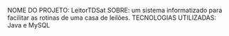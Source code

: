 NOME DO PROJETO:
LeitorTDSat
SOBRE:
um sistema informatizado para facilitar as rotinas de uma casa de leilões.
TECNOLOGIAS UTILIZADAS:
Java e MySQL
